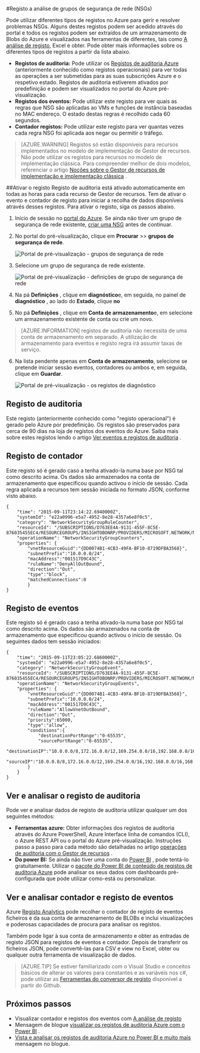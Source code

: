 <properties
   pageTitle="Monitorizar operações, eventos e contadores para NSGs | Microsoft Azure"
   description="Saiba como ativar contadores, eventos e registo operacional para NSGs"
   services="virtual-network"
   documentationCenter="na"
   authors="jimdial"
   manager="carmonm"
   editor="tysonn"
   tags="azure-resource-manager"
/>
<tags
   ms.service="virtual-network"
   ms.devlang="na"
   ms.topic="article"
   ms.tgt_pltfrm="na"
   ms.workload="infrastructure-services"
   ms.date="07/14/2016"
   ms.author="jdial" />

#<a name="log-analytics-for-network-security-groups-nsgs"></a>Registo a análise de grupos de segurança de rede (NSGs)

Pode utilizar diferentes tipos de registos no Azure para gerir e resolver problemas NSGs. Alguns destes registos podem ser acedido através do portal e todos os registos podem ser extraídos de um armazenamento de Blobs do Azure e visualizados nas ferramentas de diferentes, tais como [A análise de registo](../log-analytics/log-analytics-azure-networking-analytics.md), Excel e obter. Pode obter mais informações sobre os diferentes tipos de registos a partir da lista abaixo.

- **Registos de auditoria:** Pode utilizar os [Registos de auditoria Azure](../monitoring-and-diagnostics/insights-debugging-with-events.md) (anteriormente conhecido como registos operacionais) para ver todas as operações a ser submetidas para as suas subscrições Azure e o respetivo estado. Registos de auditoria estiverem ativados por predefinição e podem ser visualizados no portal do Azure pré-visualização.
- **Registos dos eventos:** Pode utilizar este registo para ver quais as regras que NSG são aplicadas ao VMs e funções de instância baseadas no MAC endereço. O estado destas regras é recolhido cada 60 segundos.
- **Contador registos:** Pode utilizar este registo para ver quantas vezes cada regra NSG foi aplicada aos negar ou permitir o tráfego.

>[AZURE.WARNING] Registos só estão disponíveis para recursos implementados no modelo de implementação de Gestor de recursos. Não pode utilizar os registos para recursos no modelo de implementação clássica. Para compreender melhor de dois modelos, referenciar o artigo [Noções sobre o Gestor de recursos de implementação e implementação clássica](../resource-manager-deployment-model.md) .

##<a name="enable-logging"></a>Ativar o registo
Registo de auditoria está ativado automaticamente em todas as horas para cada recurso de Gestor de recursos. Tem de ativar o evento e contador de registo para iniciar a recolha de dados disponíveis através desses registos. Para ativar o registo, siga os passos abaixo.

1.  Início de sessão no [portal do Azure](https://portal.azure.com). Se ainda não tiver um grupo de segurança de rede existente, [criar uma NSG](virtual-networks-create-nsg-arm-ps.md) antes de continuar.

2.  No portal do pré-visualização, clique em **Procurar** >> **grupos de segurança de rede**.

    ![Portal de pré-visualização - grupos de segurança de rede](./media/virtual-network-nsg-manage-log/portal-enable1.png)

3. Selecione um grupo de segurança de rede existente.

    ![Portal de pré-visualização - definições de grupo de segurança de rede](./media/virtual-network-nsg-manage-log/portal-enable2.png)

4. Na pá **Definições** , clique em **diagnóstico**e, em seguida, no painel de **diagnóstico** , ao lado do **Estado**, clique **no**
5. No pá **Definições** , clique em **Conta de armazenamento**e, em selecione um armazenamento existente de conta ou crie um novo.  

>[AZURE.INFORMATION] registos de auditoria não necessita de uma conta de armazenamento em separado. A utilização de armazenamento para eventos e registo regra irá assumir taxas de serviço.

6. Na lista pendente apenas em **Conta de armazenamento**, selecione se pretende iniciar sessão eventos, contadores ou ambos e, em seguida, clique em **Guardar**.

    ![Portal de pré-visualização - os registos de diagnóstico](./media/virtual-network-nsg-manage-log/portal-enable3.png)

## <a name="audit-log"></a>Registo de auditoria
Este registo (anteriormente conhecido como "registo operacional") é gerado pelo Azure por predefinição.  Os registos são preservados para cerca de 90 dias na loja de registos dos eventos do Azure. Saiba mais sobre estes registos lendo o artigo [Ver eventos e registos de auditoria](../monitoring-and-diagnostics/insights-debugging-with-events.md) .

## <a name="counter-log"></a>Registo de contador
Este registo só é gerado caso a tenha ativado-la numa base por NSG tal como descrito acima. Os dados são armazenados na conta de armazenamento que especificou quando activou o início de sessão. Cada regra aplicada a recursos tem sessão iniciada no formato JSON, conforme visto abaixo.

    {
        "time": "2015-09-11T23:14:22.6940000Z",
        "systemId": "e22a0996-e5a7-4952-8e28-4357a6e8f0c5",
        "category": "NetworkSecurityGroupRuleCounter",
        "resourceId": "/SUBSCRIPTIONS/D763EE4A-9131-455F-8C5E-876035455EC4/RESOURCEGROUPS/INSIGHTOBONRP/PROVIDERS/MICROSOFT.NETWORK/NETWORKSECURITYGROUPS/NSGINSIGHTOBONRP",
        "operationName": "NetworkSecurityGroupCounters",
        "properties": {
            "vnetResourceGuid":"{DD0074B1-4CB3-49FA-BF10-8719DFBA3568}",
            "subnetPrefix":"10.0.0.0/24",
            "macAddress":"001517D9C43C",
            "ruleName":"DenyAllOutBound",
            "direction":"Out",
            "type":"block",
            "matchedConnections":0
            }
    }

## <a name="event-log"></a>Registo de eventos
Este registo só é gerado caso a tenha ativado-la numa base por NSG tal como descrito acima. Os dados são armazenados na conta de armazenamento que especificou quando activou o início de sessão. Os seguintes dados tem sessão iniciados:

    {
        "time": "2015-09-11T23:05:22.6860000Z",
        "systemId": "e22a0996-e5a7-4952-8e28-4357a6e8f0c5",
        "category": "NetworkSecurityGroupEvent",
        "resourceId": "/SUBSCRIPTIONS/D763EE4A-9131-455F-8C5E-876035455EC4/RESOURCEGROUPS/INSIGHTOBONRP/PROVIDERS/MICROSOFT.NETWORK/NETWORKSECURITYGROUPS/NSGINSIGHTOBONRP",
        "operationName": "NetworkSecurityGroupEvents",
        "properties": {
            "vnetResourceGuid":"{DD0074B1-4CB3-49FA-BF10-8719DFBA3568}",
            "subnetPrefix":"10.0.0.0/24",
            "macAddress":"001517D9C43C",
            "ruleName":"AllowVnetOutBound",
            "direction":"Out",
            "priority":65000,
            "type":"allow",
            "conditions":{
                "destinationPortRange":"0-65535",
                "sourcePortRange":"0-65535",
                "destinationIP":"10.0.0.0/8,172.16.0.0/12,169.254.0.0/16,192.168.0.0/16,168.63.129.16/32",
                "sourceIP":"10.0.0.0/8,172.16.0.0/12,169.254.0.0/16,192.168.0.0/16,168.63.129.16/32"
            }
        }
    }

## <a name="view-and-analyze-the-audit-log"></a>Ver e analisar o registo de auditoria
Pode ver e analisar dados de registo de auditoria utilizar qualquer um dos seguintes métodos:

- **Ferramentas azure:** Obter informações dos registos de auditoria através do Azure PowerShell, Azure Interface linha de comandos (CLI), o Azure REST API ou o portal do Azure pré-visualização.  Instruções passo a passo para cada método são detalhadas no artigo [operações de auditoria com o Gestor de recursos](../resource-group-audit.md) .
- **Do power BI:** Se ainda não tiver uma conta do [Power BI](https://powerbi.microsoft.com/pricing) , pode tentá-lo gratuitamente. Utilizar o [pacote do Power BI de conteúdo de registos de auditoria Azure](https://powerbi.microsoft.com/documentation/powerbi-content-pack-azure-audit-logs/) pode analisar os seus dados com dashboards pré-configurada que pode utilizar como-está ou personalizar.

## <a name="view-and-analyze-the-counter-and-event-log"></a>Ver e analisar contador e registo de eventos

Azure [Registo Analytics](../log-analytics/log-analytics-azure-networking-analytics.md) pode recolher o contador de registo de eventos ficheiros e da sua conta de armazenamento de BLOBs e inclui visualizações e poderosas capacidades de procura para analisar os registos.

Também pode ligar à sua conta de armazenamento e obter as entradas de registo JSON para registos de eventos e contador. Depois de transferir os ficheiros JSON, pode convertê-las para CSV e view no Excel, obter ou qualquer outra ferramenta de visualização de dados.

>[AZURE.TIP] Se estiver familiarizado com o Visual Studio e conceitos básicos de alterar os valores para constantes e as variáveis nos c#, pode utilizar as [Ferramentas do conversor de registo](https://github.com/Azure-Samples/networking-dotnet-log-converter) disponível a partir do Github.

## <a name="next-steps"></a>Próximos passos

- Visualizar contador e registos dos eventos com [A análise de registo](../log-analytics/log-analytics-azure-networking-analytics.md)
- Mensagem de blogue [visualizar os registos de auditoria Azure com o Power BI](http://blogs.msdn.com/b/powerbi/archive/2015/09/30/monitor-azure-audit-logs-with-power-bi.aspx) .
- [Vista e analisar os registos de auditoria Azure no Power BI e muito mais](https://azure.microsoft.com/blog/analyze-azure-audit-logs-in-powerbi-more/) mensagem no blogue.
